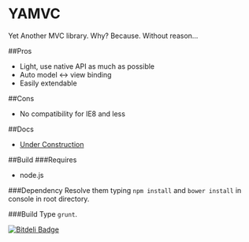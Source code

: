 YAMVC
=============
Yet Another MVC library. Why? Because. Without reason...

##Pros
* Light, use native API as much as possible
* Auto model <-> view binding
* Easily extendable

##Cons
* No compatibility for IE8 and less

##Docs
* [Under Construction](http://devjseu.github.io/YAMVC.html "Under Construction")

##Build
###Requires
* node.js

###Dependency
Resolve them typing `npm install` and `bower install` in console in root directory.

###Build
Type `grunt`.

[![Bitdeli Badge](https://d2weczhvl823v0.cloudfront.net/devjseu/yamvc/trend.png)](https://bitdeli.com/free "Bitdeli Badge")

